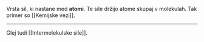 Vrsta sil, ki nastane med **atomi**. Te sile držijo atome skupaj v molekulah. Tak primer so [[Kemijske vezi]].

---

Glej tudi [[Intermolekulske sile]].
